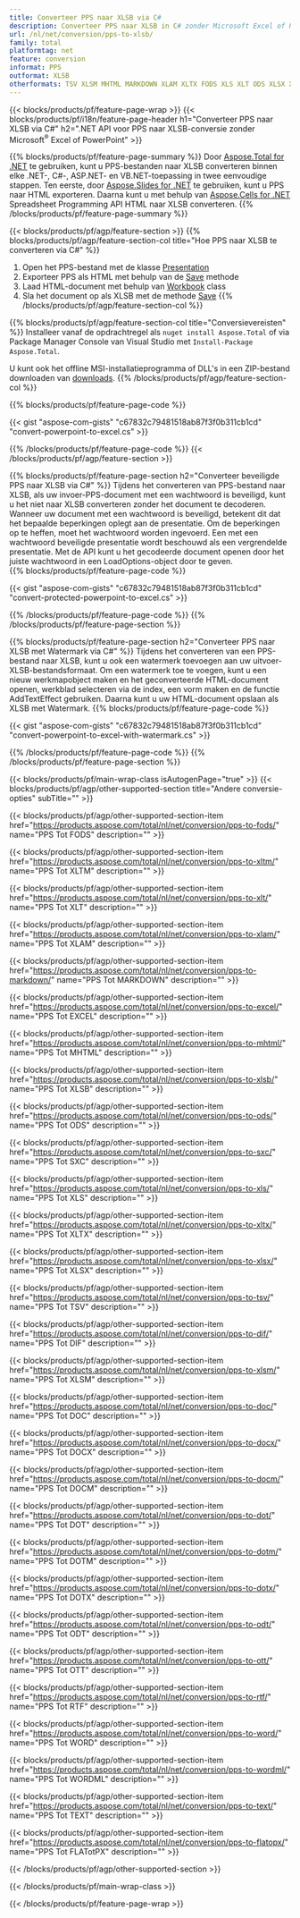 ```yaml
---
title: Converteer PPS naar XLSB via C#
description: Converteer PPS naar XLSB in C# zonder Microsoft Excel of Powerpoint te gebruiken
url: /nl/net/conversion/pps-to-xlsb/
family: total
platformtag: net
feature: conversion
informat: PPS
outformat: XLSB
otherformats: TSV XLSM MHTML MARKDOWN XLAM XLTX FODS XLS XLT ODS XLSX XLTM SXC XLSB EXCEL DIF DOC DOCX DOCM DOT DOTM DOTX ODT OTT RTF WORD WORDML TEXT FLATOPX
---
```

{{< blocks/products/pf/feature-page-wrap >}}
{{< blocks/products/pf/i18n/feature-page-header h1="Converteer PPS naar XLSB via C#" h2=".NET API voor PPS naar XLSB-conversie zonder Microsoft<sup>&reg;</sup> Excel of PowerPoint" >}}

{{% blocks/products/pf/feature-page-summary %}}
Door [Aspose.Total for .NET](https://products.aspose.com/total/net/) te gebruiken, kunt u PPS-bestanden naar XLSB converteren binnen elke .NET-, C#-, ASP.NET- en VB.NET-toepassing in twee eenvoudige stappen. Ten eerste, door [Aspose.Slides for .NET](https://products.aspose.com/slides/net/) te gebruiken, kunt u PPS naar HTML exporteren. Daarna kunt u met behulp van [Aspose.Cells for .NET](https://products.aspose.com/cells/net/) Spreadsheet Programming API HTML naar XLSB converteren.
{{% /blocks/products/pf/feature-page-summary  %}}

{{< blocks/products/pf/agp/feature-section >}}
{{% blocks/products/pf/agp/feature-section-col title="Hoe PPS naar XLSB te converteren via C#" %}}
1. Open het PPS-bestand met de klasse [Presentation](https://apireference.aspose.com/slides/net/aspose.slides/presentation)
2. Exporteer PPS als HTML met behulp van de [Save](https://apireference.aspose.com/slides/net/aspose.slides.presentation/save/methods/5) methode
3. Laad HTML-document met behulp van [Workbook](https://apireference.aspose.com/cells/net/aspose.cells/workbook) class
4. Sla het document op als XLSB met de methode [Save](https://apireference.aspose.com/cells/net/aspose.cells.workbook/save/methods/4)
{{% /blocks/products/pf/agp/feature-section-col %}}

{{% blocks/products/pf/agp/feature-section-col title="Conversievereisten" %}}
Installeer vanaf de opdrachtregel als ```nuget install Aspose.Total``` of via Package Manager Console van Visual Studio met ```Install-Package Aspose.Total```.

U kunt ook het offline MSI-installatieprogramma of DLL's in een ZIP-bestand downloaden van [downloads](https://downloads.aspose.com/total/net).
{{% /blocks/products/pf/agp/feature-section-col %}}

{{% blocks/products/pf/feature-page-code %}}

{{< gist "aspose-com-gists" "c67832c79481518ab87f3f0b311cb1cd" "convert-powerpoint-to-excel.cs" >}}

{{% /blocks/products/pf/feature-page-code %}}
{{< /blocks/products/pf/agp/feature-section >}}

{{% blocks/products/pf/feature-page-section  h2="Converteer beveiligde PPS naar XLSB via C#" %}}
Tijdens het converteren van PPS-bestand naar XLSB, als uw invoer-PPS-document met een wachtwoord is beveiligd, kunt u het niet naar XLSB converteren zonder het document te decoderen. Wanneer uw document met een wachtwoord is beveiligd, betekent dit dat het bepaalde beperkingen oplegt aan de presentatie. Om de beperkingen op te heffen, moet het wachtwoord worden ingevoerd. Een met een wachtwoord beveiligde presentatie wordt beschouwd als een vergrendelde presentatie. Met de API kunt u het gecodeerde document openen door het juiste wachtwoord in een LoadOptions-object door te geven.  
{{% blocks/products/pf/feature-page-code %}}

{{< gist "aspose-com-gists" "c67832c79481518ab87f3f0b311cb1cd" "convert-protected-powerpoint-to-excel.cs" >}}
{{% /blocks/products/pf/feature-page-code  %}}
{{% /blocks/products/pf/feature-page-section %}}

{{% blocks/products/pf/feature-page-section  h2="Converteer PPS naar XLSB met Watermark via C#" %}}
Tijdens het converteren van een PPS-bestand naar XLSB, kunt u ook een watermerk toevoegen aan uw uitvoer-XLSB-bestandsformaat. Om een watermerk toe te voegen, kunt u een nieuw werkmapobject maken en het geconverteerde HTML-document openen, werkblad selecteren via de index, een vorm maken en de functie AddTextEffect gebruiken. Daarna kunt u uw HTML-document opslaan als XLSB met Watermark. 
{{% blocks/products/pf/feature-page-code %}}

{{< gist "aspose-com-gists" "c67832c79481518ab87f3f0b311cb1cd" "convert-powerpoint-to-excel-with-watermark.cs" >}}
{{% /blocks/products/pf/feature-page-code  %}}
{{% /blocks/products/pf/feature-page-section %}}

{{< blocks/products/pf/main-wrap-class isAutogenPage="true" >}}
{{< blocks/products/pf/agp/other-supported-section title="Andere conversie-opties" subTitle="" >}}

{{< blocks/products/pf/agp/other-supported-section-item href="https://products.aspose.com/total/nl/net/conversion/pps-to-fods/" name="PPS Tot FODS" description="" >}}

{{< blocks/products/pf/agp/other-supported-section-item href="https://products.aspose.com/total/nl/net/conversion/pps-to-xltm/" name="PPS Tot XLTM" description="" >}}

{{< blocks/products/pf/agp/other-supported-section-item href="https://products.aspose.com/total/nl/net/conversion/pps-to-xlt/" name="PPS Tot XLT" description="" >}}

{{< blocks/products/pf/agp/other-supported-section-item href="https://products.aspose.com/total/nl/net/conversion/pps-to-xlam/" name="PPS Tot XLAM" description="" >}}

{{< blocks/products/pf/agp/other-supported-section-item href="https://products.aspose.com/total/nl/net/conversion/pps-to-markdown/" name="PPS Tot MARKDOWN" description="" >}}

{{< blocks/products/pf/agp/other-supported-section-item href="https://products.aspose.com/total/nl/net/conversion/pps-to-excel/" name="PPS Tot EXCEL" description="" >}}

{{< blocks/products/pf/agp/other-supported-section-item href="https://products.aspose.com/total/nl/net/conversion/pps-to-mhtml/" name="PPS Tot MHTML" description="" >}}

{{< blocks/products/pf/agp/other-supported-section-item href="https://products.aspose.com/total/nl/net/conversion/pps-to-xlsb/" name="PPS Tot XLSB" description="" >}}

{{< blocks/products/pf/agp/other-supported-section-item href="https://products.aspose.com/total/nl/net/conversion/pps-to-ods/" name="PPS Tot ODS" description="" >}}

{{< blocks/products/pf/agp/other-supported-section-item href="https://products.aspose.com/total/nl/net/conversion/pps-to-sxc/" name="PPS Tot SXC" description="" >}}

{{< blocks/products/pf/agp/other-supported-section-item href="https://products.aspose.com/total/nl/net/conversion/pps-to-xls/" name="PPS Tot XLS" description="" >}}

{{< blocks/products/pf/agp/other-supported-section-item href="https://products.aspose.com/total/nl/net/conversion/pps-to-xltx/" name="PPS Tot XLTX" description="" >}}

{{< blocks/products/pf/agp/other-supported-section-item href="https://products.aspose.com/total/nl/net/conversion/pps-to-xlsx/" name="PPS Tot XLSX" description="" >}}

{{< blocks/products/pf/agp/other-supported-section-item href="https://products.aspose.com/total/nl/net/conversion/pps-to-tsv/" name="PPS Tot TSV" description="" >}}

{{< blocks/products/pf/agp/other-supported-section-item href="https://products.aspose.com/total/nl/net/conversion/pps-to-dif/" name="PPS Tot DIF" description="" >}}

{{< blocks/products/pf/agp/other-supported-section-item href="https://products.aspose.com/total/nl/net/conversion/pps-to-xlsm/" name="PPS Tot XLSM" description="" >}}

{{< blocks/products/pf/agp/other-supported-section-item href="https://products.aspose.com/total/nl/net/conversion/pps-to-doc/" name="PPS Tot DOC" description="" >}}

{{< blocks/products/pf/agp/other-supported-section-item href="https://products.aspose.com/total/nl/net/conversion/pps-to-docx/" name="PPS Tot DOCX" description="" >}}

{{< blocks/products/pf/agp/other-supported-section-item href="https://products.aspose.com/total/nl/net/conversion/pps-to-docm/" name="PPS Tot DOCM" description="" >}}

{{< blocks/products/pf/agp/other-supported-section-item href="https://products.aspose.com/total/nl/net/conversion/pps-to-dot/" name="PPS Tot DOT" description="" >}}

{{< blocks/products/pf/agp/other-supported-section-item href="https://products.aspose.com/total/nl/net/conversion/pps-to-dotm/" name="PPS Tot DOTM" description="" >}}

{{< blocks/products/pf/agp/other-supported-section-item href="https://products.aspose.com/total/nl/net/conversion/pps-to-dotx/" name="PPS Tot DOTX" description="" >}}

{{< blocks/products/pf/agp/other-supported-section-item href="https://products.aspose.com/total/nl/net/conversion/pps-to-odt/" name="PPS Tot ODT" description="" >}}

{{< blocks/products/pf/agp/other-supported-section-item href="https://products.aspose.com/total/nl/net/conversion/pps-to-ott/" name="PPS Tot OTT" description="" >}}

{{< blocks/products/pf/agp/other-supported-section-item href="https://products.aspose.com/total/nl/net/conversion/pps-to-rtf/" name="PPS Tot RTF" description="" >}}

{{< blocks/products/pf/agp/other-supported-section-item href="https://products.aspose.com/total/nl/net/conversion/pps-to-word/" name="PPS Tot WORD" description="" >}}

{{< blocks/products/pf/agp/other-supported-section-item href="https://products.aspose.com/total/nl/net/conversion/pps-to-wordml/" name="PPS Tot WORDML" description="" >}}

{{< blocks/products/pf/agp/other-supported-section-item href="https://products.aspose.com/total/nl/net/conversion/pps-to-text/" name="PPS Tot TEXT" description="" >}}

{{< blocks/products/pf/agp/other-supported-section-item href="https://products.aspose.com/total/nl/net/conversion/pps-to-flatopx/" name="PPS Tot FLATotPX" description="" >}}



{{< /blocks/products/pf/agp/other-supported-section >}}

{{< /blocks/products/pf/main-wrap-class >}}

{{< /blocks/products/pf/feature-page-wrap >}}